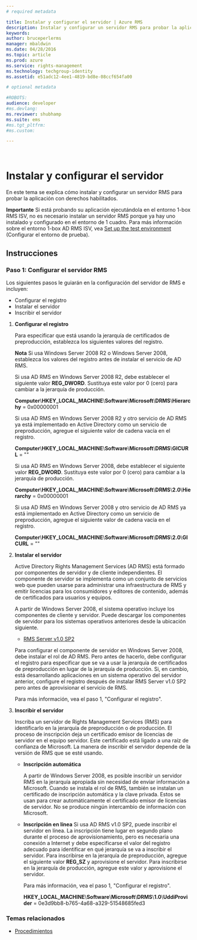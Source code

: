 ```yaml
---
# required metadata

title: Instalar y configurar el servidor | Azure RMS
description: Instalar y configurar un servidor RMS para probar la aplicación con derechos habilitados.
keywords:
author: bruceperlerms
manager: mbaldwin
ms.date: 04/28/2016
ms.topic: article
ms.prod: azure
ms.service: rights-management
ms.technology: techgroup-identity
ms.assetid: e51adc12-4ee1-4819-bd8e-08ccf654fa00

# optional metadata

#ROBOTS:
audience: developer
#ms.devlang:
ms.reviewer: shubhamp
ms.suite: ems
#ms.tgt_pltfrm:
#ms.custom:

---
```


﻿
# Instalar y configurar el servidor

En este tema se explica cómo instalar y configurar un servidor RMS para probar la aplicación con derechos habilitados.

**Importante**  Si está probando su aplicación ejecutándola en el entorno 1-box RMS ISV, no es necesario instalar un servidor RMS porque ya hay uno instalado y configurado en el entorno de 1 cuadro.
Para más información sobre el entorno 1-box AD RMS ISV, vea [Set up the test environment](how-to-set-up-your-test-environment.md) (Configurar el entorno de prueba).

 

## Instrucciones

### Paso 1: Configurar el servidor RMS

Los siguientes pasos le guiarán en la configuración del servidor de RMS e incluyen:

-   Configurar el registro
-   Instalar el servidor
-   Inscribir el servidor

1.  **Configurar el registro**

    Para especificar que está usando la jerarquía de certificados de preproducción, establezca los siguientes valores del registro.

    **Nota**  Si usa Windows Server 2008 R2 o Windows Server 2008, establezca los valores del registro antes de instalar el servicio de AD RMS.

    Si usa AD RMS en Windows Server 2008 R2, debe establecer el siguiente valor **REG\_DWORD**. Sustituya este valor por 0 (cero) para cambiar a la jerarquía de producción.

    **Computer**\\**HKEY\_LOCAL\_MACHINE**\\**Software**\\**Microsoft**\\**DRMS**\\**Hierarchy** = 0x00000001

    Si usa AD RMS en Windows Server 2008 R2 y otro servicio de AD RMS ya está implementado en Active Directory como un servicio de preproducción, agregue el siguiente valor de cadena vacía en el registro.

    **Computer**\\**HKEY\_LOCAL\_MACHINE**\\**Software**\\**Microsoft**\\**DRMS**\\**GICURL** = ""

    Si usa AD RMS en Windows Server 2008, debe establecer el siguiente valor **REG\_DWORD**. Sustituya este valor por 0 (cero) para cambiar a la jerarquía de producción.

    **Computer**\\**HKEY\_LOCAL\_MACHINE**\\**Software**\\**Microsoft**\\**DRMS**\\**2.0**\\**Hierarchy** = 0x00000001

    Si usa AD RMS en Windows Server 2008 y otro servicio de AD RMS ya está implementado en Active Directory como un servicio de preproducción, agregue el siguiente valor de cadena vacía en el registro.

    **Computer**\\**HKEY\_LOCAL\_MACHINE**\\**Software**\\**Microsoft**\\**DRMS**\\**2.0**\\**GICURL** = ""

2.  **Instalar el servidor**

    Active Directory Rights Management Services (AD RMS) está formado por componentes de servidor y de cliente independientes. El componente de servidor se implementa como un conjunto de servicios web que pueden usarse para administrar una infraestructura de RMS y emitir licencias para los consumidores y editores de contenido, además de certificados para usuarios y equipos.

    A partir de Windows Server 2008, el sistema operativo incluye los componentes de cliente y servidor. Puede descargar los componentes de servidor para los sistemas operativos anteriores desde la ubicación siguiente.

    -   [RMS Server v1.0 SP2](http://go.microsoft.com/fwlink/p/?linkid=73722)

    Para configurar el componente de servidor en Windows Server 2008, debe instalar el rol de AD RMS. Pero antes de hacerlo, debe configurar el registro para especificar que se va a usar la jerarquía de certificados de preproducción en lugar de la jerarquía de producción. Si, en cambio, está desarrollando aplicaciones en un sistema operativo del servidor anterior, configure el registro después de instalar RMS Server v1.0 SP2 pero antes de aprovisionar el servicio de RMS.

    Para más información, vea el paso 1, "Configurar el registro".

3.  **Inscribir el servidor**

    Inscriba un servidor de Rights Management Services (RMS) para identificarlo en la jerarquía de preproducción o de producción. El proceso de inscripción deja un certificado emisor de licencias de servidor en el equipo servidor. Este certificado está ligado a una raíz de confianza de Microsoft. La manera de inscribir el servidor depende de la versión de RMS que se esté usando.

    -   **Inscripción automática**

        A partir de Windows Server 2008, es posible inscribir un servidor RMS en la jerarquía apropiada sin necesidad de enviar información a Microsoft. Cuando se instala el rol de RMS, también se instalan un certificado de inscripción automática y la clave privada. Estos se usan para crear automáticamente el certificado emisor de licencias de servidor. No se produce ningún intercambio de información con Microsoft.

    -   **Inscripción en línea** Si usa AD RMS v1.0 SP2, puede inscribir el servidor en línea. La inscripción tiene lugar en segundo plano durante el proceso de aprovisionamiento, pero es necesaria una conexión a Internet y debe especificarse el valor del registro adecuado para identificar en qué jerarquía se va a inscribir el servidor. Para inscribirse en la jerarquía de preproducción, agregue el siguiente valor **REG\_SZ** y aprovisione el servidor. Para inscribirse en la jerarquía de producción, agregue este valor y aprovisione el servidor.

        Para más información, vea el paso 1, "Configurar el registro".

        **HKEY\_LOCAL\_MACHINE**\\**Software**\\**Microsoft**\\**DRMS**\\**1.0**\\**UddiProvider** = 0e3d9bb8-b765-4a68-a329-51548685fed3

### Temas relacionados

* [Procedimientos](how-to-use-msipc.md)
 

 





<!--HONumber=Apr16_HO3-->



